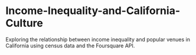 # Income-Inequality-and-California-Culture
Exploring the relationship between income inequality and popular venues in California using census data and the Foursquare API.
